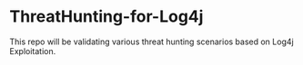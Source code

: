 # ThreatHunting-for-Log4j
This repo will be validating various threat hunting scenarios based on Log4j Exploitation.
